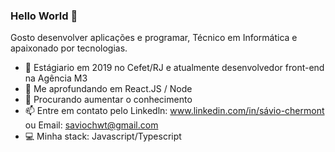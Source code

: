 ### Hello World 👋

Gosto desenvolver aplicações e programar,
Técnico em Informática e apaixonado por tecnologias.


- 🔭 Estágiario em 2019 no Cefet/RJ e atualmente desenvolvedor front-end na Agência M3
- 🌱 Me aprofundando em React.JS / Node
- 🤔 Procurando aumentar o conhecimento
- 📫 Entre em contato pelo Linkedln: www.linkedin.com/in/sávio-chermont ou Email: saviochwt@gmail.com
- 💻 Minha stack: Javascript/Typescript
